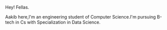 Hey! Fellas.

Aakib here,I'm an engineering student of Computer Science.I'm pursuing B-tech in Cs with Specialization in Data Science.

